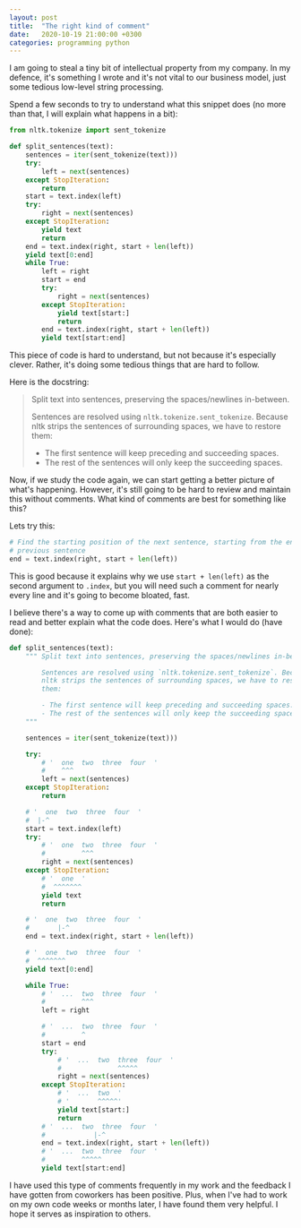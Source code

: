 ```yaml
---
layout: post
title:  "The right kind of comment"
date:   2020-10-19 21:00:00 +0300
categories: programming python
---
```


I am going to steal a tiny bit of intellectual property from my company. In my
defence, it's something I wrote and it's not vital to our business model, just
some tedious low-level string processing.

Spend a few seconds to try to understand what this snippet does (no more than
that, I will explain what happens in a bit):

```python
from nltk.tokenize import sent_tokenize

def split_sentences(text):
    sentences = iter(sent_tokenize(text)))
    try:
        left = next(sentences)
    except StopIteration:
        return
    start = text.index(left)
    try:
        right = next(sentences)
    except StopIteration:
        yield text
        return
    end = text.index(right, start + len(left))
    yield text[0:end]
    while True:
        left = right
        start = end
        try:
            right = next(sentences)
        except StopIteration:
            yield text[start:]
            return
        end = text.index(right, start + len(left))
        yield text[start:end]
```

This piece of code is hard to understand, but not because it's especially
clever. Rather, it's doing some tedious things that are hard to follow.

Here is the docstring:

> Split text into sentences, preserving the spaces/newlines in-between.
>
> Sentences are resolved using `nltk.tokenize.sent_tokenize`. Because nltk
> strips the sentences of surrounding spaces, we have to restore them:
>
> - The first sentence will keep preceding and succeeding spaces.
> - The rest of the sentences will only keep the succeeding spaces.

Now, if we study the code again, we can start getting a better picture of
what's happening. However, it's still going to be hard to review and maintain
this without comments. What kind of comments are best for something like this?

Lets try this:

```python
# Find the starting position of the next sentence, starting from the end of the
# previous sentence
end = text.index(right, start + len(left))
```

This is good because it explains why we use `start + len(left)` as the second
argument to `.index`, but you will need such a comment for nearly every line
and it's going to become bloated, fast.

I believe there's a way to come up with comments that are both easier to read
and better explain what the code does. Here's what I would do (have done):

```python
def split_sentences(text):
    """ Split text into sentences, preserving the spaces/newlines in-between.

        Sentences are resolved using `nltk.tokenize.sent_tokenize`. Because
        nltk strips the sentences of surrounding spaces, we have to restore
        them:

        - The first sentence will keep preceding and succeeding spaces.
        - The rest of the sentences will only keep the succeeding spaces.
    """

    sentences = iter(sent_tokenize(text)))

    try:
        # '  one  two  three  four  '
        #    ^^^
        left = next(sentences)
    except StopIteration:
        return

    # '  one  two  three  four  '
    #  |-^
    start = text.index(left)
    try:
        # '  one  two  three  four  '
        #         ^^^
        right = next(sentences)
    except StopIteration:
        # '  one  '
        #  ^^^^^^^
        yield text
        return

    # '  one  two  three  four  '
    #       |-^
    end = text.index(right, start + len(left))

    # '  one  two  three  four  '
    #  ^^^^^^^
    yield text[0:end]

    while True:
        # '  ...  two  three  four  '
        #         ^^^
        left = right

        # '  ...  two  three  four  '
        #         ^
        start = end
        try:
            # '  ...  two  three  four  '
            #              ^^^^^
            right = next(sentences)
        except StopIteration:
            # '  ...  two  '
            # '       ^^^^^'
            yield text[start:]
            return
        # '  ...  two  three  four  '
        #            |-^
        end = text.index(right, start + len(left))
        # '  ...  two  three  four  '
        #         ^^^^^
        yield text[start:end]
```

I have used this type of comments frequently in my work and the feedback I have
gotten from coworkers has been positive. Plus, when I've had to work on my own
code weeks or months later, I have found them very helpful. I hope it serves as
inspiration to others.
